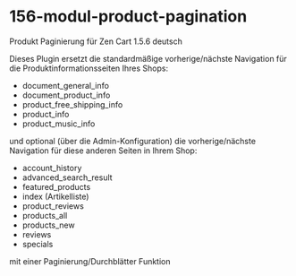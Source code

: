 # 156-modul-product-pagination
Produkt Paginierung für Zen Cart 1.5.6 deutsch

Dieses Plugin ersetzt die standardmäßige vorherige/nächste Navigation für die Produktinformationsseiten Ihres Shops:
* document_general_info
* document_product_info
* product_free_shipping_info
* product_info
* product_music_info

und optional (über die Admin-Konfiguration) die vorherige/nächste Navigation für diese anderen Seiten in Ihrem Shop:
* account_history
* advanced_search_result
* featured_products
* index (Artikelliste)
* product_reviews
* products_all
* products_new
* reviews
* specials

mit einer Paginierung/Durchblätter Funktion
